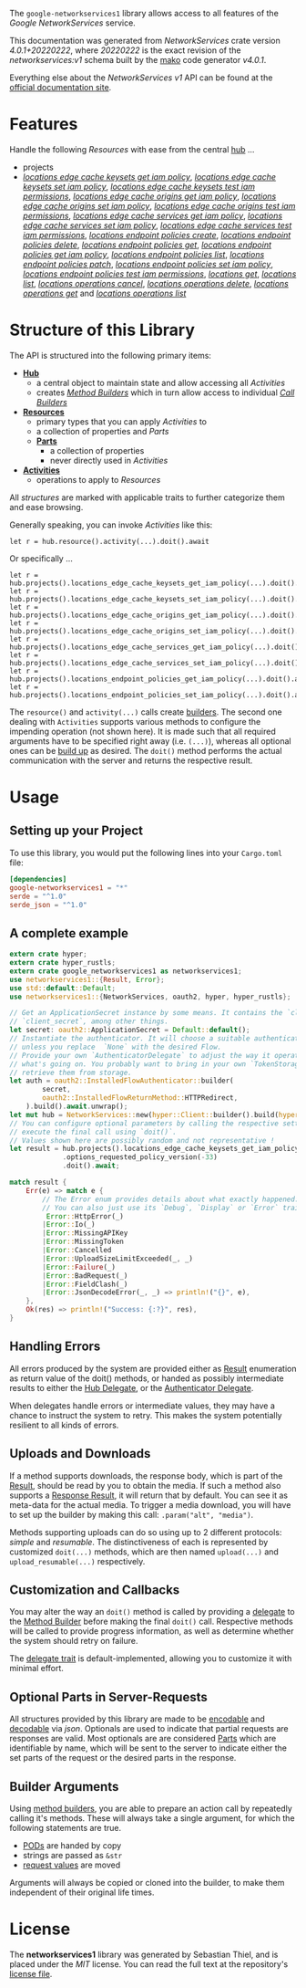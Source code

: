 <!---
DO NOT EDIT !
This file was generated automatically from 'src/generator/templates/api/README.md.mako'
DO NOT EDIT !
-->
The `google-networkservices1` library allows access to all features of the *Google NetworkServices* service.

This documentation was generated from *NetworkServices* crate version *4.0.1+20220222*, where *20220222* is the exact revision of the *networkservices:v1* schema built by the [mako](http://www.makotemplates.org/) code generator *v4.0.1*.

Everything else about the *NetworkServices* *v1* API can be found at the
[official documentation site](https://cloud.google.com/networking).
# Features

Handle the following *Resources* with ease from the central [hub](https://docs.rs/google-networkservices1/4.0.1+20220222/google_networkservices1/NetworkServices) ... 

* projects
 * [*locations edge cache keysets get iam policy*](https://docs.rs/google-networkservices1/4.0.1+20220222/google_networkservices1/api::ProjectLocationEdgeCacheKeysetGetIamPolicyCall), [*locations edge cache keysets set iam policy*](https://docs.rs/google-networkservices1/4.0.1+20220222/google_networkservices1/api::ProjectLocationEdgeCacheKeysetSetIamPolicyCall), [*locations edge cache keysets test iam permissions*](https://docs.rs/google-networkservices1/4.0.1+20220222/google_networkservices1/api::ProjectLocationEdgeCacheKeysetTestIamPermissionCall), [*locations edge cache origins get iam policy*](https://docs.rs/google-networkservices1/4.0.1+20220222/google_networkservices1/api::ProjectLocationEdgeCacheOriginGetIamPolicyCall), [*locations edge cache origins set iam policy*](https://docs.rs/google-networkservices1/4.0.1+20220222/google_networkservices1/api::ProjectLocationEdgeCacheOriginSetIamPolicyCall), [*locations edge cache origins test iam permissions*](https://docs.rs/google-networkservices1/4.0.1+20220222/google_networkservices1/api::ProjectLocationEdgeCacheOriginTestIamPermissionCall), [*locations edge cache services get iam policy*](https://docs.rs/google-networkservices1/4.0.1+20220222/google_networkservices1/api::ProjectLocationEdgeCacheServiceGetIamPolicyCall), [*locations edge cache services set iam policy*](https://docs.rs/google-networkservices1/4.0.1+20220222/google_networkservices1/api::ProjectLocationEdgeCacheServiceSetIamPolicyCall), [*locations edge cache services test iam permissions*](https://docs.rs/google-networkservices1/4.0.1+20220222/google_networkservices1/api::ProjectLocationEdgeCacheServiceTestIamPermissionCall), [*locations endpoint policies create*](https://docs.rs/google-networkservices1/4.0.1+20220222/google_networkservices1/api::ProjectLocationEndpointPolicyCreateCall), [*locations endpoint policies delete*](https://docs.rs/google-networkservices1/4.0.1+20220222/google_networkservices1/api::ProjectLocationEndpointPolicyDeleteCall), [*locations endpoint policies get*](https://docs.rs/google-networkservices1/4.0.1+20220222/google_networkservices1/api::ProjectLocationEndpointPolicyGetCall), [*locations endpoint policies get iam policy*](https://docs.rs/google-networkservices1/4.0.1+20220222/google_networkservices1/api::ProjectLocationEndpointPolicyGetIamPolicyCall), [*locations endpoint policies list*](https://docs.rs/google-networkservices1/4.0.1+20220222/google_networkservices1/api::ProjectLocationEndpointPolicyListCall), [*locations endpoint policies patch*](https://docs.rs/google-networkservices1/4.0.1+20220222/google_networkservices1/api::ProjectLocationEndpointPolicyPatchCall), [*locations endpoint policies set iam policy*](https://docs.rs/google-networkservices1/4.0.1+20220222/google_networkservices1/api::ProjectLocationEndpointPolicySetIamPolicyCall), [*locations endpoint policies test iam permissions*](https://docs.rs/google-networkservices1/4.0.1+20220222/google_networkservices1/api::ProjectLocationEndpointPolicyTestIamPermissionCall), [*locations get*](https://docs.rs/google-networkservices1/4.0.1+20220222/google_networkservices1/api::ProjectLocationGetCall), [*locations list*](https://docs.rs/google-networkservices1/4.0.1+20220222/google_networkservices1/api::ProjectLocationListCall), [*locations operations cancel*](https://docs.rs/google-networkservices1/4.0.1+20220222/google_networkservices1/api::ProjectLocationOperationCancelCall), [*locations operations delete*](https://docs.rs/google-networkservices1/4.0.1+20220222/google_networkservices1/api::ProjectLocationOperationDeleteCall), [*locations operations get*](https://docs.rs/google-networkservices1/4.0.1+20220222/google_networkservices1/api::ProjectLocationOperationGetCall) and [*locations operations list*](https://docs.rs/google-networkservices1/4.0.1+20220222/google_networkservices1/api::ProjectLocationOperationListCall)




# Structure of this Library

The API is structured into the following primary items:

* **[Hub](https://docs.rs/google-networkservices1/4.0.1+20220222/google_networkservices1/NetworkServices)**
    * a central object to maintain state and allow accessing all *Activities*
    * creates [*Method Builders*](https://docs.rs/google-networkservices1/4.0.1+20220222/google_networkservices1/client::MethodsBuilder) which in turn
      allow access to individual [*Call Builders*](https://docs.rs/google-networkservices1/4.0.1+20220222/google_networkservices1/client::CallBuilder)
* **[Resources](https://docs.rs/google-networkservices1/4.0.1+20220222/google_networkservices1/client::Resource)**
    * primary types that you can apply *Activities* to
    * a collection of properties and *Parts*
    * **[Parts](https://docs.rs/google-networkservices1/4.0.1+20220222/google_networkservices1/client::Part)**
        * a collection of properties
        * never directly used in *Activities*
* **[Activities](https://docs.rs/google-networkservices1/4.0.1+20220222/google_networkservices1/client::CallBuilder)**
    * operations to apply to *Resources*

All *structures* are marked with applicable traits to further categorize them and ease browsing.

Generally speaking, you can invoke *Activities* like this:

```Rust,ignore
let r = hub.resource().activity(...).doit().await
```

Or specifically ...

```ignore
let r = hub.projects().locations_edge_cache_keysets_get_iam_policy(...).doit().await
let r = hub.projects().locations_edge_cache_keysets_set_iam_policy(...).doit().await
let r = hub.projects().locations_edge_cache_origins_get_iam_policy(...).doit().await
let r = hub.projects().locations_edge_cache_origins_set_iam_policy(...).doit().await
let r = hub.projects().locations_edge_cache_services_get_iam_policy(...).doit().await
let r = hub.projects().locations_edge_cache_services_set_iam_policy(...).doit().await
let r = hub.projects().locations_endpoint_policies_get_iam_policy(...).doit().await
let r = hub.projects().locations_endpoint_policies_set_iam_policy(...).doit().await
```

The `resource()` and `activity(...)` calls create [builders][builder-pattern]. The second one dealing with `Activities` 
supports various methods to configure the impending operation (not shown here). It is made such that all required arguments have to be 
specified right away (i.e. `(...)`), whereas all optional ones can be [build up][builder-pattern] as desired.
The `doit()` method performs the actual communication with the server and returns the respective result.

# Usage

## Setting up your Project

To use this library, you would put the following lines into your `Cargo.toml` file:

```toml
[dependencies]
google-networkservices1 = "*"
serde = "^1.0"
serde_json = "^1.0"
```

## A complete example

```Rust
extern crate hyper;
extern crate hyper_rustls;
extern crate google_networkservices1 as networkservices1;
use networkservices1::{Result, Error};
use std::default::Default;
use networkservices1::{NetworkServices, oauth2, hyper, hyper_rustls};

// Get an ApplicationSecret instance by some means. It contains the `client_id` and 
// `client_secret`, among other things.
let secret: oauth2::ApplicationSecret = Default::default();
// Instantiate the authenticator. It will choose a suitable authentication flow for you, 
// unless you replace  `None` with the desired Flow.
// Provide your own `AuthenticatorDelegate` to adjust the way it operates and get feedback about 
// what's going on. You probably want to bring in your own `TokenStorage` to persist tokens and
// retrieve them from storage.
let auth = oauth2::InstalledFlowAuthenticator::builder(
        secret,
        oauth2::InstalledFlowReturnMethod::HTTPRedirect,
    ).build().await.unwrap();
let mut hub = NetworkServices::new(hyper::Client::builder().build(hyper_rustls::HttpsConnectorBuilder::new().with_native_roots().https_or_http().enable_http1().enable_http2().build()), auth);
// You can configure optional parameters by calling the respective setters at will, and
// execute the final call using `doit()`.
// Values shown here are possibly random and not representative !
let result = hub.projects().locations_edge_cache_keysets_get_iam_policy("resource")
             .options_requested_policy_version(-33)
             .doit().await;

match result {
    Err(e) => match e {
        // The Error enum provides details about what exactly happened.
        // You can also just use its `Debug`, `Display` or `Error` traits
         Error::HttpError(_)
        |Error::Io(_)
        |Error::MissingAPIKey
        |Error::MissingToken
        |Error::Cancelled
        |Error::UploadSizeLimitExceeded(_, _)
        |Error::Failure(_)
        |Error::BadRequest(_)
        |Error::FieldClash(_)
        |Error::JsonDecodeError(_, _) => println!("{}", e),
    },
    Ok(res) => println!("Success: {:?}", res),
}

```
## Handling Errors

All errors produced by the system are provided either as [Result](https://docs.rs/google-networkservices1/4.0.1+20220222/google_networkservices1/client::Result) enumeration as return value of
the doit() methods, or handed as possibly intermediate results to either the 
[Hub Delegate](https://docs.rs/google-networkservices1/4.0.1+20220222/google_networkservices1/client::Delegate), or the [Authenticator Delegate](https://docs.rs/yup-oauth2/*/yup_oauth2/trait.AuthenticatorDelegate.html).

When delegates handle errors or intermediate values, they may have a chance to instruct the system to retry. This 
makes the system potentially resilient to all kinds of errors.

## Uploads and Downloads
If a method supports downloads, the response body, which is part of the [Result](https://docs.rs/google-networkservices1/4.0.1+20220222/google_networkservices1/client::Result), should be
read by you to obtain the media.
If such a method also supports a [Response Result](https://docs.rs/google-networkservices1/4.0.1+20220222/google_networkservices1/client::ResponseResult), it will return that by default.
You can see it as meta-data for the actual media. To trigger a media download, you will have to set up the builder by making
this call: `.param("alt", "media")`.

Methods supporting uploads can do so using up to 2 different protocols: 
*simple* and *resumable*. The distinctiveness of each is represented by customized 
`doit(...)` methods, which are then named `upload(...)` and `upload_resumable(...)` respectively.

## Customization and Callbacks

You may alter the way an `doit()` method is called by providing a [delegate](https://docs.rs/google-networkservices1/4.0.1+20220222/google_networkservices1/client::Delegate) to the 
[Method Builder](https://docs.rs/google-networkservices1/4.0.1+20220222/google_networkservices1/client::CallBuilder) before making the final `doit()` call. 
Respective methods will be called to provide progress information, as well as determine whether the system should 
retry on failure.

The [delegate trait](https://docs.rs/google-networkservices1/4.0.1+20220222/google_networkservices1/client::Delegate) is default-implemented, allowing you to customize it with minimal effort.

## Optional Parts in Server-Requests

All structures provided by this library are made to be [encodable](https://docs.rs/google-networkservices1/4.0.1+20220222/google_networkservices1/client::RequestValue) and 
[decodable](https://docs.rs/google-networkservices1/4.0.1+20220222/google_networkservices1/client::ResponseResult) via *json*. Optionals are used to indicate that partial requests are responses 
are valid.
Most optionals are are considered [Parts](https://docs.rs/google-networkservices1/4.0.1+20220222/google_networkservices1/client::Part) which are identifiable by name, which will be sent to 
the server to indicate either the set parts of the request or the desired parts in the response.

## Builder Arguments

Using [method builders](https://docs.rs/google-networkservices1/4.0.1+20220222/google_networkservices1/client::CallBuilder), you are able to prepare an action call by repeatedly calling it's methods.
These will always take a single argument, for which the following statements are true.

* [PODs][wiki-pod] are handed by copy
* strings are passed as `&str`
* [request values](https://docs.rs/google-networkservices1/4.0.1+20220222/google_networkservices1/client::RequestValue) are moved

Arguments will always be copied or cloned into the builder, to make them independent of their original life times.

[wiki-pod]: http://en.wikipedia.org/wiki/Plain_old_data_structure
[builder-pattern]: http://en.wikipedia.org/wiki/Builder_pattern
[google-go-api]: https://github.com/google/google-api-go-client

# License
The **networkservices1** library was generated by Sebastian Thiel, and is placed 
under the *MIT* license.
You can read the full text at the repository's [license file][repo-license].

[repo-license]: https://github.com/Byron/google-apis-rsblob/main/LICENSE.md


